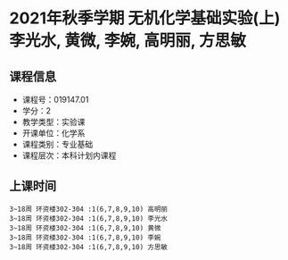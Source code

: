 # 2021年秋季学期 无机化学基础实验(上) 李光水, 黄微, 李婉, 高明丽, 方思敏






## 课程信息

- 课程号：019147.01
- 学分：2
- 教学类型：实验课
- 开课单位：化学系
- 课程类别：专业基础
- 课程层次：本科计划内课程

## 上课时间

```
3~18周 环资楼302-304 :1(6,7,8,9,10) 高明丽
3~18周 环资楼302-304 :1(6,7,8,9,10) 李光水
3~18周 环资楼302-304 :1(6,7,8,9,10) 黄微
3~18周 环资楼302-304 :1(6,7,8,9,10) 李婉
3~18周 环资楼302-304 :1(6,7,8,9,10) 方思敏
```

